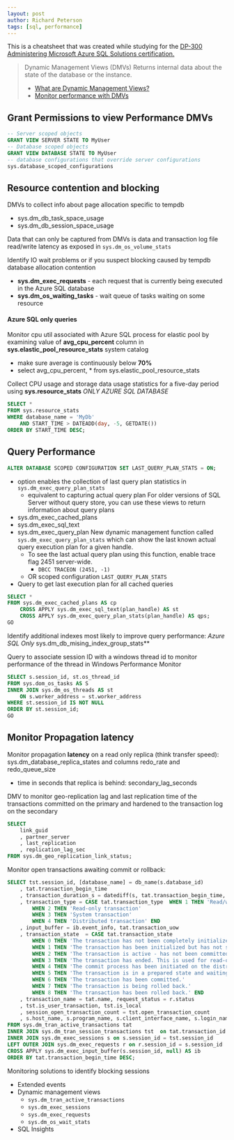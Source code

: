 ```yaml
---
layout: post
author: Richard Peterson
tags: [sql, performance]
---
```

This is a cheatsheet that was created while studying for the [DP-300 Administering Microsoft Azure SQL Solutions certification.](https://learn.microsoft.com/en-us/certifications/exams/dp-300/)

> Dynamic Management Views (DMVs) Returns internal data about the state of the database or the instance. 
> - [What are Dynamic Management Views?](https://learn.microsoft.com/en-us/training/modules/explore-query-performance-optimization/4-describe-dynamic-management-views-functions?ns-enrollment-type=learningpath&ns-enrollment-id=learn.wwl.optimize-query-performance-sql-server)
> - [Monitor performance with DMVs](https://learn.microsoft.com/en-us/azure/azure-sql/database/monitoring-with-dmvs?view=azuresql) 


## Grant Permissions to view Performance DMVs
```sql
-- Server scoped objects
GRANT VIEW SERVER STATE TO MyUser
-- Database scoped objects
GRANT VIEW DATABASE STATE TO MyUser
-- database configurations that override server configurations
sys.database_scoped_configurations
```

## Resource contention and blocking
DMVs to collect info about page allocation specific to tempdb
- sys.dm_db_task_space_usage
- sys.dm_db_session_space_usage

Data that can only be captured from DMVs is data and transaction log file read/write latency as exposed in `sys.dm_os_volume_stats`

Identify IO wait problems or if you suspect blocking caused by tempdb database allocation contention
- **sys.dm_exec_requests** - each request that is currently being executed in the Azure SQL database
- **sys.dm_os_waiting_tasks** - wait queue of tasks waiting on some resource

#### Azure SQL only queries
Monitor cpu util associated with Azure SQL process for elastic pool by examining value of **avg_cpu_percent** column in **sys.elastic_pool_resource_stats** system catalog
- make sure average is continuously below **70%**
- select avg_cpu_percent, * from sys.elastic_pool_resource_stats

Collect CPU usage and storage data usage statistics for a five-day period using **sys.resource_stats** *ONLY AZURE SQL DATABASE*
```sql
SELECT *
FROM sys.resource_stats
WHERE database_name = 'MyDb' 
	AND START_TIME > DATEADD(day, -5, GETDATE())
ORDER BY START_TIME DESC;
```

## Query Performance
```sql
ALTER DATABASE SCOPED CONFIGURATION SET LAST_QUERY_PLAN_STATS = ON;
```
- option enables the collection of last query plan statistics in `sys.dm_exec_query_plan_stats`
	- equivalent to capturing actual query plan
For older versions of SQL Server without query store, you can use these views to return information about query plans
- sys.dm_exec_cached_plans
- sys.dm_exec_sql_text
- sys.dm_exec_query_plan
 New dynamic management function called `sys.dm_exec_query_plan_stats` which can show the last known actual query execution plan for a given handle.
	- To see the last actual query plan using this function, enable trace flag 2451 server-wide.
		- `DBCC TRACEON (2451, -1)`
	- OR scoped configuration `LAST_QUERY_PLAN_STATS`
- Query to get last execution plan for all cached queries
```sql
SELECT *
FROM sys.dm_exec_cached_plans AS cp
    CROSS APPLY sys.dm_exec_sql_text(plan_handle) AS st
    CROSS APPLY sys.dm_exec_query_plan_stats(plan_handle) AS qps; 
GO
```

Identify additional indexes most likely to improve query performance: *Azure SQL Only*  sys.dm_db_mising_index_group_stats**

Query to associate session ID with a windows thread id to monitor performance of the thread in Windows Performance Monitor
```sql
SELECT s.session_id, st.os_thread_id
FROM sys.dom_os_tasks AS S
INNER JOIN sys.dm_os_threads AS st
	ON s.worker_address = st.worker_address
WHERE st.session_id IS NOT NULL
ORDER BY st.session_id;
GO
```

## Monitor Propagation latency
Monitor propagation **latency** on a read only replica (think transfer speed): sys.dm_database_replica_states and columns redo_rate and redo_queue_size
- time in seconds that replica is behind: secondary_lag_seconds


DMV to monitor geo-replication lag and last replication time of the transactions committed on the primary and hardened to the transaction log on the secondary
```sql
SELECT
	link_guid
	, partner_server
	, last_replication
	, replication_lag_sec
FROM sys.dm_geo_replication_link_status;
```

Monitor open transactions awaiting commit or rollback:
```sql
SELECT tst.session_id, [database_name] = db_name(s.database_id)
    , tat.transaction_begin_time
    , transaction_duration_s = datediff(s, tat.transaction_begin_time, sysdatetime()) 
    , transaction_type = CASE tat.transaction_type  WHEN 1 THEN 'Read/write transaction'
        WHEN 2 THEN 'Read-only transaction'
        WHEN 3 THEN 'System transaction'
        WHEN 4 THEN 'Distributed transaction' END
    , input_buffer = ib.event_info, tat.transaction_uow     
    , transaction_state  = CASE tat.transaction_state    
        WHEN 0 THEN 'The transaction has not been completely initialized yet.'
        WHEN 1 THEN 'The transaction has been initialized but has not started.'
        WHEN 2 THEN 'The transaction is active - has not been committed or rolled back.'
        WHEN 3 THEN 'The transaction has ended. This is used for read-only transactions.'
        WHEN 4 THEN 'The commit process has been initiated on the distributed transaction.'
        WHEN 5 THEN 'The transaction is in a prepared state and waiting resolution.'
        WHEN 6 THEN 'The transaction has been committed.'
        WHEN 7 THEN 'The transaction is being rolled back.'
        WHEN 8 THEN 'The transaction has been rolled back.' END 
    , transaction_name = tat.name, request_status = r.status
    , tst.is_user_transaction, tst.is_local
    , session_open_transaction_count = tst.open_transaction_count  
    , s.host_name, s.program_name, s.client_interface_name, s.login_name, s.is_user_process
FROM sys.dm_tran_active_transactions tat 
INNER JOIN sys.dm_tran_session_transactions tst  on tat.transaction_id = tst.transaction_id
INNER JOIN sys.dm_exec_sessions s on s.session_id = tst.session_id 
LEFT OUTER JOIN sys.dm_exec_requests r on r.session_id = s.session_id
CROSS APPLY sys.dm_exec_input_buffer(s.session_id, null) AS ib
ORDER BY tat.transaction_begin_time DESC;
```

Monitoring solutions to identify blocking sessions
- Extended events
- Dynamic management views
    - `sys.dm_tran_active_transactions`
    - `sys.dm_exec_sessions`
    - `sys.dm_exec_requests`
    - `sys.dm_os_wait_stats`
- SQL Insights